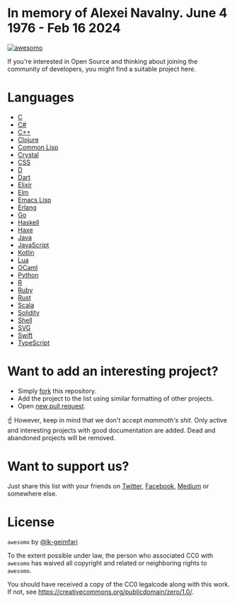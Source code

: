 # In memory of Alexei Navalny. June 4 1976 - Feb 16 2024


[![awesomo](https://github.com/lk-geimfari/awesomo/assets/15812620/48c05000-9898-4603-882d-a143399f18cc)](https://github.com/lk-geimfari/awesomo)

If you're interested in Open Source and thinking about joining the community of developers, you might find a suitable project here.

# Languages

 - [C](languages/C.md)
 - [C#](languages/C%23.md)
 - [C++](languages/C%2B%2B.md)
 - [Clojure](languages/CLOJURE.md)
 - [Common Lisp](languages/COMMON_LISP.md)
 - [Crystal](languages/CRYSTAL.md)
 - [CSS](languages/CSS.md)
 - [D](languages/D.md)
 - [Dart](languages/DART.md)
 - [Elixir](languages/ELIXIR.md)
 - [Elm](languages/ELM.md)
 - [Emacs Lisp](languages/EMACS_LISP.md)
 - [Erlang](languages/ERLANG.md)
 - [Go](languages/GOLANG.md)
 - [Haskell](languages/HASKELL.md)
 - [Haxe](languages/HAXE.md)
 - [Java](languages/JAVA.md)
 - [JavaScript](languages/JAVASCRIPT.md)
 - [Kotlin](languages/KOTLIN.md)
 - [Lua](languages/LUA.md)
 - [OCaml](languages/OCAML.md)
 - [Python](languages/PYTHON.md)
 - [R](languages/R.md)
 - [Ruby](languages/RUBY.md)
 - [Rust](languages/RUST.md)
 - [Scala](languages/SCALA.md)
 - [Solidity](languages/SOLIDITY.md)
 - [Shell](languages/SHELL.md)
 - [SVG](languages/SVG.md)
 - [Swift](languages/SWIFT.md)
 - [TypeScript](languages/TYPESCRIPT.md)

# Want to add an interesting project?

- Simply [fork](https://github.com/lk-geimfari/awesomo/) this repository.
- Add the project to the list using similar formatting of other projects.
- Open [new pull request](https://github.com/lk-geimfari/awesomo/compare).

:point_up: However, keep in mind that we don't accept *mammoth's shit*. Only active and interesting projects with good documentation are added. Dead and abandoned projects will be removed.

# Want to support us?

Just share this list with your friends on [Twitter](https://twitter.com/), [Facebook](https://www.facebook.com/), [Medium](http://medium.com) or somewhere else.

# License

`awesomo` by [@lk-geimfari](https://github.com/lk-geimfari)

To the extent possible under law, the person who associated CC0 with `awesomo` has waived all copyright and related or neighboring rights to `awesomo`.

You should have received a copy of the CC0 legalcode along with this work. If not, see https://creativecommons.org/publicdomain/zero/1.0/.
